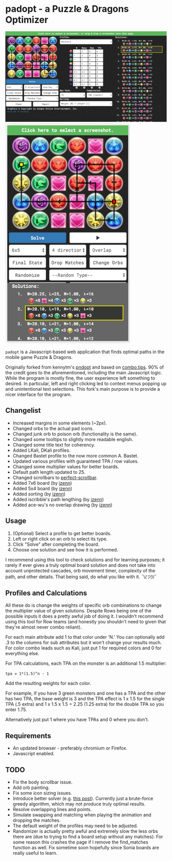 padopt - a Puzzle & Dragons Optimizer
=====================================

![Screenshot](screenshot1.png)
![Screenshot](screenshot2.png)

`padopt` is a Javascript-based web application that finds optimal paths in the mobile game Puzzle & Dragons.

Originally forked from kennytm's [pndopt](https://github.com/kennytm/pndopt) and based on [combo.tips](http://combo.tips). 90% of the credit goes to the aforementioned, including the main Javascript logic. While the program is mostly fine, the user experience left something to desired. In particular, left and right clicking led to context menus popping up and unintentional text selections. This fork's main purpose is to provide a nicer interface for the program.

Changelist
----------

* Increased margins in some elements (~2px).
* Changed orbs to the actual pad icons.
* Changed junk orb to poison orb (functionality is the same).
* Changed some tooltips to slightly more readable english.
* Changed some title text for coherency.
* Added LKali, DKali profiles.
* Changed Bastet profile to the now more common A. Bastet.
* Updated various profiles with guaranteed TPA / row values.
* Changed some multiplier values for better boards.
* Default path length updated to 25.
* Changed scrollbars to [perfect-scrollbar](https://github.com/noraesae/perfect-scrollbar).
* Added 7x6 board (by [izenn](https://github.com/izenn))
* Added 5x4 board (by [izenn](https://github.com/izenn))
* Added sorting (by [izenn](https://github.com/izenn))
* Added iscribble's path lengthing (by [izenn](https://github.com/izenn))
* Added ace-wu's no overlap drawing (by [izenn](https://github.com/izenn))

Usage
-----

1. (Optional) Select a profile to get better boards.
2. Left or right click on an orb to select its type.
3. Click "Solve" after completing the board.
4. Choose one solution and see how it is performed.

I recommend using this tool to check solutions and for learning purposes; it rarely if ever gives a truly optimal board solution and does not take into account unprotected cascades, orb movement timer, complexity of the path, and other details. That being said, do what you like with it.  ¯\\_(ツ)_/¯

Profiles and Calculations
-------------------------

All these do is change the weights of specific orb combinations to change the multiplier value of given solutions. Despite Rows being one of the possible inputs it does a pretty awful job of doing it. I wouldn't recommend using this tool for Row teams (and honestly you shouldn't need to given that they're almost never combo reliant).

For each main attribute add 1 to that color under 'N.' You can optionally add .3 to the columns for sub attributes but it won't change your results much. For color combo leads such as Kali, just put 1 for required colors and 0 for everything else.

For TPA calculations, each TPA on the monster is an additional 1.5 multiplier:

`tpa = 1*(1.5)^n - 1`

Add the resulting weights for each color.

For example, if you have 3 green monsters and one has a TPA and the other has two TPA, the base weight is 3 and the TPA effect is 1 x 1.5 for the single TPA (.5 extra) and 1 x 1.5 x 1.5 = 2.25 (1.25 extra) for the double TPA so you enter 1.75.

Alternatively just put 1 where you have TPAs and 0 where you don't.

Requirements
------------

* An updated browser - preferably chromium or Firefox.
* Javascript enabled.

TODO
----

* Fix the body scrollbar issue.
* Add orb painting.
* Fix some icon sizing issues.
* Introduce better solver (e.g. [this post](http://puzzleanddragonsforum.com/showthread.php?tid=1603&pid=6263#pid6263)). Currently just a brute-force greedy algorithm, which may not produce truly optimal results.
* Resolve overlapping lines and points.
* Simulate swapping and matching when playing the animation and dropping the matches.
* The default weight of the profiles may need to be adjusted.
* Randomizer is actually pretty awful and extremely slow the less orbs there are (due to trying to find a board setup without any matches). For some reason this crashes the page if I remove the find_matches function as well. Fix sometime soon hopefully since Sonia boards are really useful to learn.
